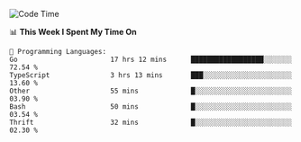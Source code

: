 <!--START_SECTION:waka-->
![Code Time](http://img.shields.io/badge/Code%20Time-500%20hrs-blue)

📊 **This Week I Spent My Time On** 

```text
💬 Programming Languages: 
Go                       17 hrs 12 mins      ██████████████████░░░░░░░   72.54 % 
TypeScript               3 hrs 13 mins       ███░░░░░░░░░░░░░░░░░░░░░░   13.60 % 
Other                    55 mins             █░░░░░░░░░░░░░░░░░░░░░░░░   03.90 % 
Bash                     50 mins             █░░░░░░░░░░░░░░░░░░░░░░░░   03.54 % 
Thrift                   32 mins             █░░░░░░░░░░░░░░░░░░░░░░░░   02.30 % 
```


<!--END_SECTION:waka-->